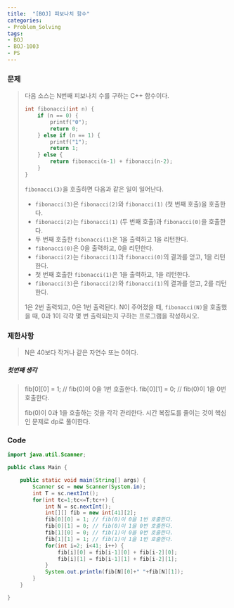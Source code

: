 ```yaml
---
title:  "[BOJ] 피보나치 함수"
categories:
- Problem_Solving
tags:
- BOJ
- BOJ-1003
- PS
---
```



### 문제

> 다음 소스는 N번째 피보나치 수를 구하는 C++ 함수이다.
>
> ```c++
> int fibonacci(int n) {
>     if (n == 0) {
>         printf("0");
>         return 0;
>     } else if (n == 1) {
>         printf("1");
>         return 1;
>     } else {
>         return fibonacci(n‐1) + fibonacci(n‐2);
>     }
> }
> ```
>
> `fibonacci(3)`을 호출하면 다음과 같은 일이 일어난다.
>
> - `fibonacci(3)`은 `fibonacci(2)`와 `fibonacci(1)` (첫 번째 호출)을 호출한다.
> - `fibonacci(2)`는 `fibonacci(1)` (두 번째 호출)과 `fibonacci(0)`을 호출한다.
> - 두 번째 호출한 `fibonacci(1)`은 1을 출력하고 1을 리턴한다.
> - `fibonacci(0)`은 0을 출력하고, 0을 리턴한다.
> - `fibonacci(2)`는 `fibonacci(1)`과 `fibonacci(0)`의 결과를 얻고, 1을 리턴한다.
> - 첫 번째 호출한 `fibonacci(1)`은 1을 출력하고, 1을 리턴한다.
> - `fibonacci(3)`은 `fibonacci(2)`와 `fibonacci(1)`의 결과를 얻고, 2를 리턴한다.
>
> 1은 2번 출력되고, 0은 1번 출력된다. N이 주어졌을 때, `fibonacci(N)`을 호출했을 때, 0과 1이 각각 몇 번 출력되는지 구하는 프로그램을 작성하시오.



### 제한사항

>  N은 40보다 작거나 같은 자연수 또는 0이다. 

##### 첫번째 생각

> 	fib[0][0] = 1; // fib(0)이 0을 1번 호출한다.
> 	fib[0][1] = 0; // fib(0)이 1을 0번 호출한다.
> 	
> 	fib(0)이 0과 1을 호출하는 것을 각각 관리한다.
> 시간 복잡도를 줄이는 것이 핵심인 문제로 dp로 풀이한다.



### Code

```java
import java.util.Scanner;

public class Main {

	public static void main(String[] args) {
		Scanner sc = new Scanner(System.in);
		int T = sc.nextInt();
		for(int tc=1;tc<=T;tc++) {
			int N = sc.nextInt();
			int[][] fib = new int[41][2];
			fib[0][0] = 1; // fib(0)이 0을 1번 호출한다.
			fib[0][1] = 0; // fib(0)이 1을 0번 호출한다.
			fib[1][0] = 0; // fib(1)이 0을 0번 호출한다.
			fib[1][1] = 1; // fib(1)이 1을 1번 호출한다.
			for(int i=2; i<41; i++) {
				fib[i][0] = fib[i-1][0] + fib[i-2][0]; 
				fib[i][1] = fib[i-1][1] + fib[i-2][1];
			}
			System.out.println(fib[N][0]+" "+fib[N][1]);
		}
	}

}
```

